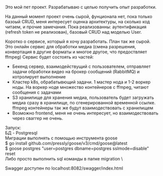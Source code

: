 Это мой пет проект. Разрабатываю с целью получить опыт разработки.

На данный момент проект очень сырой, фунционала нет, пока только базоый CRUD, меня интересует оценка архитектуры, на сколько код читаем, и прочие замечания.
Пока реализованны: аутентификация (refresh token не реализован), базовый CRUD над моделью User.

Коротко о сервисе, который я хочу разработать. План так же сырой. \
Это онлайн сервис для обработки медиа (смена разрешения, конвертация в другие форматы и многое другое, что предоствляет ffmpeg)
Сервис будет состоять из частей:
 - Бекенд сервер, взаимодействущий с пользователем, отправляет задачи обработки видео на брокер сообщений (RabbitMQ) и котролирует выполнение
 - Кластер k8s, обрабатывющий задачи. 1 мастер нода и 1-2 воркер ноды. На воркер ноде множество контейнеров с ffmpeg, читают сообщения с задачами
 - S3 хранилище для хранения медиа, пользователь будет загружать медиа сразу в хранилище, по сгенерированной временной ссылке. ffmpeg контейнеры так же будут взаимодествовать с хранилищем
 - Возможно frontend, меня не очень интересует, но взаимодествовать через сваггер не очень.

Запуск: \
БД - Postgresql \
Миграции выполнять с помощью инструмента goose \
$ go install github.com/pressly/goose/v3/cmd/goose@latest \
$ goose postgres "user=postgres dbname=postgres sslmode=disable" reset \
Либо просто выполнить sql команды в папке migration \

Swagger доступен по localhost:8082/swagger/index.html